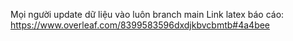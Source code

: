 Mọi người update dữ liệu vào luôn branch main
Link latex báo cáo: https://www.overleaf.com/8399583596dxdjkbvcbmtb#4a4bee
